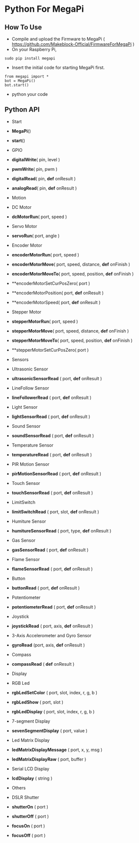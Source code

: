 # Python For MegaPi
## How To Use
* Compile and upload the Firmware to MegaPi ( https://github.com/Makeblock-Official/FirmwareForMegaPi )
* On your Raspberry Pi, 
```
sudo pip install megapi
```
* Insert the initial code for starting MegaPi first.
```
from megapi import *
bot = MegaPi()
bot.start()
```
* python your code

## Python API
* Start
* **MegaPi**()
* **start**()

* GPIO
* **digitalWrite**( pin, level )
* **pwmWrite**( pin, pwm )
* **digitalRead**( pin, **def** onResult )
* **analogRead**( pin, **def** onResult )

* Motion
* DC Motor
* **dcMotorRun**( port, speed )
* Servo Motor
* **servoRun**( port, angle )
* Encoder Motor
* **encoderMotorRun**( port, speed )
* **encoderMotorMove**( port, speed, distance, **def** onFinish )
* **encoderMotorMoveTo**( port, speed, position, **def** onFinish )
* **encoderMotorSetCurPosZero( port )
* **encoderMotorPosition( port, **def** onResult )
* **encoderMotorSpeed( port, **def** onResult )
* Stepper Motor
* **stepperMotorRun**( port, speed )
* **stepperMotorMove**( port, speed, distance, **def** onFinish )
* **stepperMotorMoveTo**( port, speed, position, **def** onFinish )
* **stepperMotorSetCurPosZero( port )

* Sensors
* Ultrasonic Sensor
* **ultrasonicSensorRead** ( port, **def** onResult ) 
* LineFollow Sensor
* **lineFollowerRead** ( port, **def** onResult ) 
* Light Sensor
* **lightSensorRead** ( port, **def** onResult ) 
* Sound Sensor
* **soundSensorRead** ( port, **def** onResult ) 
* Temperature Sensor
* **temperatureRead** ( port, **def** onResult ) 
* PIR Motion Sensor
* **pirMotionSensorRead** ( port, **def** onResult ) 
* Touch Sensor
* **touchSensorRead** ( port, **def** onResult ) 
* LimitSwitch
* **limitSwitchRead** ( port, slot, **def** onResult ) 
* Humiture Sensor
* **humitureSensorRead** ( port, type, **def** onResult ) 
* Gas Sensor
* **gasSensorRead** ( port, **def** onResult )
* Flame Sensor
* **flameSensorRead** ( port, **def** onResult ) 
* Button
* **buttonRead** ( port, **def** onResult ) 
* Potentiometer
* **potentiometerRead** ( port, **def** onResult )
* Joystick
* **joystickRead** ( port, axis, **def** onResult )
* 3-Axis Accelerometer and Gyro Sensor
* **gyroRead** (port, axis, **def** onResult )
* Compass
* **compassRead** ( **def** onResult )

* Display
* RGB Led
* **rgbLedSetColor** ( port, slot, index, r, g, b )
* **rgbLedShow** ( port, slot )
* **rgbLedDisplay** ( port, slot, index, r, g, b )
* 7-segment Display
* **sevenSegmentDisplay** ( port, value )
* Led Matrix Display
* **ledMatrixDisplayMessage** ( port, x, y, msg )
* **ledMatrixDisplayRaw** ( port, buffer )
* Serial LCD Display
* **lcdDisplay** ( string )

* Others
* DSLR Shutter
* **shutterOn** ( port )
* **shutterOff** ( port )
* **focusOn** ( port )
* **focusOff** ( port )